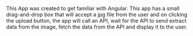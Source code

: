 This App was created to get familiar with Angular. This app has a small drag-and-drop box that will accept a jpg file from the user and on clicking the upload button, the app will call an API, wait for the API to send extract data from the image, fetch the data from the API and display it to the user.
